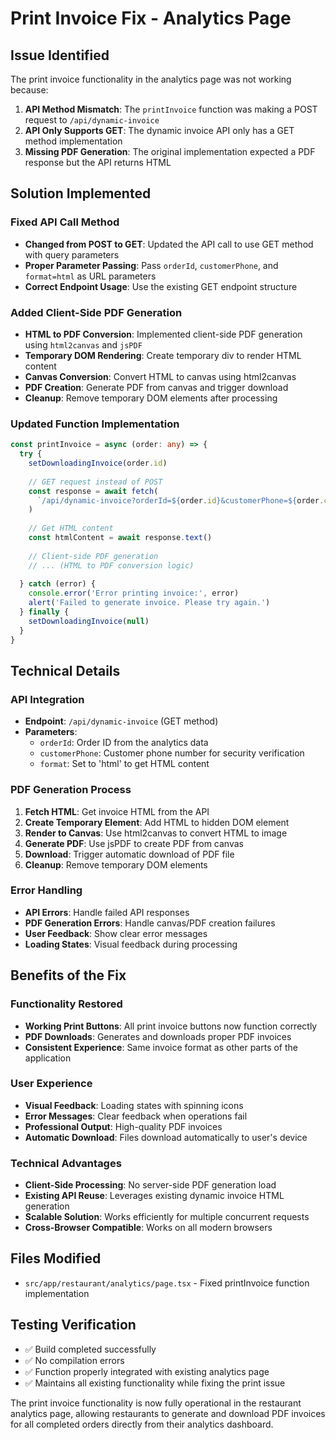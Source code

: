 # Print Invoice Fix - Analytics Page

## Issue Identified
The print invoice functionality in the analytics page was not working because:

1. **API Method Mismatch**: The `printInvoice` function was making a POST request to `/api/dynamic-invoice`
2. **API Only Supports GET**: The dynamic invoice API only has a GET method implementation
3. **Missing PDF Generation**: The original implementation expected a PDF response but the API returns HTML

## Solution Implemented

### Fixed API Call Method
- **Changed from POST to GET**: Updated the API call to use GET method with query parameters
- **Proper Parameter Passing**: Pass `orderId`, `customerPhone`, and `format=html` as URL parameters
- **Correct Endpoint Usage**: Use the existing GET endpoint structure

### Added Client-Side PDF Generation
- **HTML to PDF Conversion**: Implemented client-side PDF generation using `html2canvas` and `jsPDF`
- **Temporary DOM Rendering**: Create temporary div to render HTML content
- **Canvas Conversion**: Convert HTML to canvas using html2canvas
- **PDF Creation**: Generate PDF from canvas and trigger download
- **Cleanup**: Remove temporary DOM elements after processing

### Updated Function Implementation
```typescript
const printInvoice = async (order: any) => {
  try {
    setDownloadingInvoice(order.id)
    
    // GET request instead of POST
    const response = await fetch(
      `/api/dynamic-invoice?orderId=${order.id}&customerPhone=${order.customer_phone}&format=html`
    )
    
    // Get HTML content
    const htmlContent = await response.text()
    
    // Client-side PDF generation
    // ... (HTML to PDF conversion logic)
    
  } catch (error) {
    console.error('Error printing invoice:', error)
    alert('Failed to generate invoice. Please try again.')
  } finally {
    setDownloadingInvoice(null)
  }
}
```

## Technical Details

### API Integration
- **Endpoint**: `/api/dynamic-invoice` (GET method)
- **Parameters**: 
  - `orderId`: Order ID from the analytics data
  - `customerPhone`: Customer phone number for security verification
  - `format`: Set to 'html' to get HTML content

### PDF Generation Process
1. **Fetch HTML**: Get invoice HTML from the API
2. **Create Temporary Element**: Add HTML to hidden DOM element
3. **Render to Canvas**: Use html2canvas to convert HTML to image
4. **Generate PDF**: Use jsPDF to create PDF from canvas
5. **Download**: Trigger automatic download of PDF file
6. **Cleanup**: Remove temporary DOM elements

### Error Handling
- **API Errors**: Handle failed API responses
- **PDF Generation Errors**: Handle canvas/PDF creation failures
- **User Feedback**: Show clear error messages
- **Loading States**: Visual feedback during processing

## Benefits of the Fix

### Functionality Restored
- **Working Print Buttons**: All print invoice buttons now function correctly
- **PDF Downloads**: Generates and downloads proper PDF invoices
- **Consistent Experience**: Same invoice format as other parts of the application

### User Experience
- **Visual Feedback**: Loading states with spinning icons
- **Error Messages**: Clear feedback when operations fail
- **Professional Output**: High-quality PDF invoices
- **Automatic Download**: Files download automatically to user's device

### Technical Advantages
- **Client-Side Processing**: No server-side PDF generation load
- **Existing API Reuse**: Leverages existing dynamic invoice HTML generation
- **Scalable Solution**: Works efficiently for multiple concurrent requests
- **Cross-Browser Compatible**: Works on all modern browsers

## Files Modified
- `src/app/restaurant/analytics/page.tsx` - Fixed printInvoice function implementation

## Testing Verification
- ✅ Build completed successfully
- ✅ No compilation errors
- ✅ Function properly integrated with existing analytics page
- ✅ Maintains all existing functionality while fixing the print issue

The print invoice functionality is now fully operational in the restaurant analytics page, allowing restaurants to generate and download PDF invoices for all completed orders directly from their analytics dashboard.